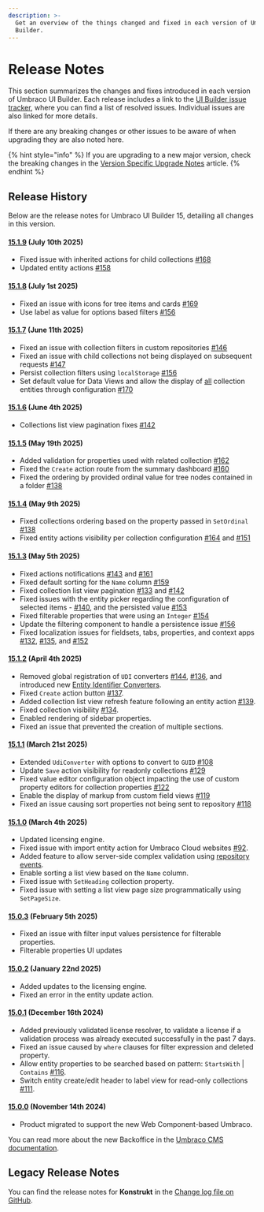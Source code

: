 ```yaml
---
description: >-
  Get an overview of the things changed and fixed in each version of Umbraco UI
  Builder.
---
```


# Release Notes

This section summarizes the changes and fixes introduced in each version of Umbraco UI Builder. Each release includes a link to the [UI Builder issue tracker](https://github.com/umbraco/Umbraco.UIBuilder.Issues/issues), where you can find a list of resolved issues. Individual issues are also linked for more details.

If there are any breaking changes or other issues to be aware of when upgrading they are also noted here.

{% hint style="info" %}
If you are upgrading to a new major version, check the breaking changes in the [Version Specific Upgrade Notes](upgrading/version-specific.md) article.
{% endhint %}

## Release History

Below are the release notes for Umbraco UI Builder 15, detailing all changes in this version.

#### [**15.1.9**](https://github.com/umbraco/Umbraco.UIBuilder.Issues/issues?q=is%3Aissue+is%3Aclosed+label%3Arelease%2F15.1.9) **(July 10th 2025)**

* Fixed issue with inherited actions for child collections [#168](https://github.com/umbraco/Umbraco.UIBuilder.Issues/issues/168)
* Updated entity actions [#158](https://github.com/umbraco/Umbraco.UIBuilder.Issues/issues/158)

#### [**15.1.8**](https://github.com/umbraco/Umbraco.UIBuilder.Issues/issues?q=is%3Aissue+is%3Aclosed+label%3Arelease%2F15.1.8) **(July 1st 2025)**

* Fixed an issue with icons for tree items and cards [#169](https://github.com/umbraco/Umbraco.UIBuilder.Issues/issues/169)
* Use label as value for options based filters [#156](https://github.com/umbraco/Umbraco.UIBuilder.Issues/issues/156#issuecomment-2963229593)

#### [**15.1.7**](https://github.com/umbraco/Umbraco.UIBuilder.Issues/issues?q=is%3Aissue+is%3Aclosed+label%3Arelease%2F15.1.7) **(June 11th 2025)**

* Fixed an  issue with collection filters in custom repositories [#146](https://github.com/umbraco/Umbraco.UIBuilder.Issues/issues/146)
* Fixed an issue with child collections not being displayed on subsequent requests [#147](https://github.com/umbraco/Umbraco.UIBuilder.Issues/issues/147)
* Persist collection filters using `localStorage` [#156](https://github.com/umbraco/Umbraco.UIBuilder.Issues/issues/156)
* Set default value for Data Views and allow the display of [all](./filtering/data-views.md#using-the-addalldataview-method) collection entities through configuration [#170](https://github.com/umbraco/Umbraco.UIBuilder.Issues/issues/170)

#### [**15.1.6**](https://github.com/umbraco/Umbraco.UIBuilder.Issues/issues?q=is%3Aissue+is%3Aclosed+label%3Arelease%2F15.1.6) **(June 4th 2025)**

* Collections list view pagination fixes [#142](https://github.com/umbraco/Umbraco.UIBuilder.Issues/issues/142)

#### [**15.1.5**](https://github.com/umbraco/Umbraco.UIBuilder.Issues/issues?q=is%3Aissue+is%3Aclosed+label%3Arelease%2F15.1.5) **(May 19th 2025)**

* Added validation for properties used with related collection [#162](https://github.com/umbraco/Umbraco.UIBuilder.Issues/issues/162)
* Fixed the `Create` action route from the summary dashboard [#160](https://github.com/umbraco/Umbraco.UIBuilder.Issues/issues/160)
* Fixed the ordering by provided ordinal value for tree nodes contained in a folder [#138](https://github.com/umbraco/Umbraco.UIBuilder.Issues/issues/138)

#### [**15.1.4**](https://github.com/umbraco/Umbraco.UIBuilder.Issues/issues?q=is%3Aissue+is%3Aclosed+label%3Arelease%2F15.1.4) **(May 9th 2025)**

* Fixed collections ordering based on the property passed in `SetOrdinal` [#138](https://github.com/umbraco/Umbraco.UIBuilder.Issues/issues/138)
* Fixed entity actions visibility  per collection configuration [#164](https://github.com/umbraco/Umbraco.UIBuilder.Issues/issues/164) and [#151](https://github.com/umbraco/Umbraco.UIBuilder.Issues/issues/151)

#### [**15.1.3**](https://github.com/umbraco/Umbraco.UIBuilder.Issues/issues?q=is%3Aissue+is%3Aclosed+label%3Arelease%2F15.1.3) **(May 5th 2025)**

* Fixed actions notifications [#143](https://github.com/umbraco/Umbraco.UIBuilder.Issues/issues/143) and [#161](https://github.com/umbraco/Umbraco.UIBuilder.Issues/issues/161)
* Fixed default sorting for the `Name` column [#159](https://github.com/umbraco/Umbraco.UIBuilder.Issues/issues/159)
* Fixed collection list view pagination [#133](https://github.com/umbraco/Umbraco.UIBuilder.Issues/issues/133) and [#142](https://github.com/umbraco/Umbraco.UIBuilder.Issues/issues/142)
* Fixed issues with the entity picker regarding the configuration of selected items - [#140](https://github.com/umbraco/Umbraco.UIBuilder.Issues/issues/140), and the persisted value [#153](https://github.com/umbraco/Umbraco.UIBuilder.Issues/issues/153)
* Fixed filterable properties that were using an `Integer` [#154](https://github.com/umbraco/Umbraco.UIBuilder.Issues/issues/154)
* Update the filtering component to handle a persistence issue [#156](https://github.com/umbraco/Umbraco.UIBuilder.Issues/issues/156)
* Fixed localization issues for fieldsets, tabs, properties, and context apps [#132](https://github.com/umbraco/Umbraco.UIBuilder.Issues/issues/132), [#135](https://github.com/umbraco/Umbraco.UIBuilder.Issues/issues/135), and [#152](https://github.com/umbraco/Umbraco.UIBuilder.Issues/issues/152)

#### [**15.1.2**](https://github.com/umbraco/Umbraco.UIBuilder.Issues/issues?q=is%3Aissue+is%3Aclosed+label%3Arelease%2F15.1.2) **(April 4th 2025)**

* Removed global registration of `UDI` converters [#144](https://github.com/umbraco/Umbraco.UIBuilder.Issues/issues/144), [#136](https://github.com/umbraco/Umbraco.UIBuilder.Issues/issues/136), and introduced new [Entity Identifier Converters](./collections/entity-identifier-converters.md).
* Fixed `Create` action button [#137](https://github.com/umbraco/Umbraco.UIBuilder.Issues/issues/137).
* Added collection list view refresh feature following an entity action [#139](https://github.com/umbraco/Umbraco.UIBuilder.Issues/issues/139).
* Fixed collection visibility [#134](https://github.com/umbraco/Umbraco.UIBuilder.Issues/issues/134).
* Enabled rendering of sidebar properties.
* Fixed an issue that prevented the creation of multiple sections.

#### [**15.1.1**](https://github.com/umbraco/Umbraco.UIBuilder.Issues/issues?q=is%3Aissue+is%3Aclosed+label%3Arelease%2F15.1.1) **(March 21st 2025)**

* Extended `UdiConverter` with options to convert to `GUID` [#108](https://github.com/umbraco/Umbraco.UIBuilder.Issues/issues/108)
* Update `Save` action visibility for readonly collections [#129](https://github.com/umbraco/Umbraco.UIBuilder.Issues/issues/129)
* Fixed value editor configuration object impacting the use of custom property editors for collection properties [#122](https://github.com/umbraco/Umbraco.UIBuilder.Issues/issues/122)
* Enable the display of markup from custom field views [#119](https://github.com/umbraco/Umbraco.UIBuilder.Issues/issues/119)
* Fixed an issue causing sort properties not being sent to repository [#118](https://github.com/umbraco/Umbraco.UIBuilder.Issues/issues/118)

#### [**15.1.0**](https://github.com/umbraco/Umbraco.UIBuilder.Issues/issues?q=is%3Aissue+is%3Aclosed+label%3Arelease%2F15.1.0) **(March 4th 2025)**

* Updated licensing engine.
* Fixed issue with import entity action for Umbraco Cloud websites [#92](https://github.com/umbraco/Umbraco.UIBuilder.Issues/issues/92).
* Added feature to allow server-side complex validation using [repository events](advanced/events.md).
* Enable sorting a list view based on the `Name` column.
* Fixed issue with `SetHeading` collection property.
* Fixed issue with setting a list view page size programmatically using `SetPageSize`.

#### [**15.0.3**](https://github.com/umbraco/Umbraco.UIBuilder.Issues/issues?q=is%3Aissue+is%3Aclosed+label%3Arelease%2F15.0.3) **(February 5th 2025)**

* Fixed an issue with filter input values persistence for filterable properties.
* Filterable properties UI updates

#### [**15.0.2**](https://github.com/umbraco/Umbraco.UIBuilder.Issues/issues?q=is%3Aissue+is%3Aclosed+label%3Arelease%2F15.0.2) **(January 22nd 2025)**

* Added updates to the licensing engine.
* Fixed an error in the entity update action.

#### [**15.0.1**](https://github.com/umbraco/Umbraco.UIBuilder.Issues/issues?q=is%3Aissue+is%3Aclosed+label%3Arelease%2F15.0.1) **(December 16th 2024)**

* Added previously validated license resolver, to validate a license if a validation process was already executed successfully in the past 7 days.
* Fixed an issue caused by `where` clauses for filter expression and deleted property.
* Allow entity properties to be searched based on pattern: `StartsWith` | `Contains` [#116](https://github.com/umbraco/Umbraco.UIBuilder.Issues/issues/116).
* Switch entity create/edit header to label view for read-only collections [#111](https://github.com/umbraco/Umbraco.UIBuilder.Issues/issues/111).

#### [**15.0.0**](https://github.com/umbraco/Umbraco.UIBuilder.Issues/issues?q=is%3Aissue+is%3Aclosed+label%3Arelease%2F15.0.0) **(November 14th 2024)**

* Product migrated to support the new Web Component-based Umbraco.

You can read more about the new Backoffice in the [Umbraco CMS documentation](https://docs.umbraco.com/umbraco-cms/extending/customize-the-editing-experience).

## Legacy Release Notes

You can find the release notes for **Konstrukt** in the [Change log file on GitHub](changelog-archive/changelog.md).
